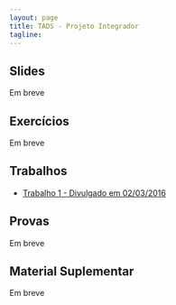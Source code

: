 ```yaml
---
layout: page
title: TADS - Projeto Integrador
tagline: 
---
```


## Slides

Em breve

## Exercícios

Em breve

## Trabalhos

<ul class="trabalhos">
  <li><a href="/ifpr/tads/integrador/METEP-Projeto_Integrador-TRABALHO_1.pdf">Trabalho 1 - Divulgado em 02/03/2016</a></li>
</ul>

## Provas

Em breve

## Material Suplementar

Em breve
